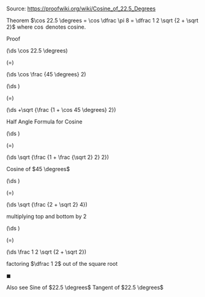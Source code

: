 # 

Source: https://proofwiki.org/wiki/Cosine_of_22.5_Degrees

Theorem
$\cos 22.5 \degrees = \cos \dfrac \pi 8 = \dfrac 1 2 \sqrt {2 + \sqrt 2}$
where $\cos$ denotes cosine.


Proof













\(\ds \cos 22.5 \degrees\)

\(=\)







\(\ds \cos \frac {45 \degrees} 2\)




















\(\ds \)

\(=\)







\(\ds +\sqrt {\frac {1 + \cos 45 \degrees} 2}\)





Half Angle Formula for Cosine














\(\ds \)

\(=\)







\(\ds \sqrt {\frac {1 + \frac {\sqrt 2} 2} 2}\)





Cosine of $45 \degrees$














\(\ds \)

\(=\)







\(\ds \sqrt {\frac {2 + \sqrt 2} 4}\)





multiplying top and bottom by 2














\(\ds \)

\(=\)







\(\ds \frac 1 2 \sqrt {2 + \sqrt 2}\)





factoring $\dfrac 1 2$ out of the square root



$\blacksquare$


Also see
Sine of $22.5 \degrees$
Tangent of $22.5 \degrees$




